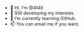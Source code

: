 - 👋 Hi, I’m @4f48
- 👀 Still developing my interests.
- 🌱 I’m currently learning GitHub.
- 📫 You can email me if you want.

<!---
4f48/4f48 is a ✨ special ✨ repository because its `README.md` (this file) appears on your GitHub profile.
You can click the Preview link to take a look at your changes.
--->
